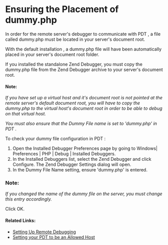 # Ensuring the Placement of dummy.php

<!--context:ensuring_the_placement_of_dummy_php-->

In order for the remote server's debugger to communicate with PDT , a file called dummy.php must be located in your server's document root.

With the default  installation , a dummy.php file will have been automatically placed in your server's document root folder.

If you installed the standalone Zend Debugger, you must copy the dummy.php file from the Zend Debugger archive to your server's document root.

#### Note:

_If you have set up a virtual host and it's document root is not pointed at the remote server's default document root, you will have to copy the dummy.php to the virtual host's document root in order to be able to debug on that virtual host._

_You must also ensure that the Dummy File name is set to 'dummy.php' in PDT ._

<!--ref-start-->

To check your dummy file configuration in PDT :

 1. Open the Installed Debugger Preferences page by going to Windows| Preferences | PHP | Debug | Installed Debuggers.
 2. In the Installed Debuggers list, select the Zend Debugger and click Configure.  The Zend Debugger Settings dialog will open.
 3. In the Dummy File Name setting, ensure 'dummy.php' is entered.

### Note:

_If you changed the name of the dummy file on the server, you must change this entry accordingly._

Click OK.

<!--ref-end-->

<!--links-start-->

#### Related Links:

 * [Setting Up Remote Debugging](000-index.md)
 * [Setting your PDT to be an Allowed Host](008-setting_your_zend_studio_for_eclipse_to_be_an_allowed_host.md)

<!--links-end-->
